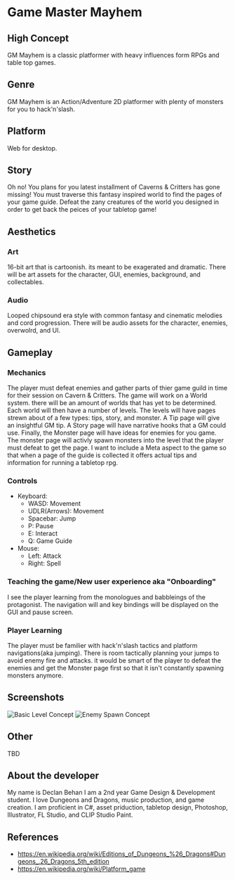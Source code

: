 # Game Master Mayhem

## High Concept
GM Mayhem is a classic platformer with heavy influences form RPGs and table top games.

## Genre
GM Mayhem is an Action/Adventure 2D platformer with plenty of monsters for you to hack'n'slash.

## Platform
Web for desktop.

## Story
Oh no! You plans for you latest installment of Caverns & Critters has gone missing! You must traverse this fantasy inspired world to find the pages of your game guide. Defeat the zany creatures of the world you designed in order to get back the peices of your tabletop game!

## Aesthetics
### Art
16-bit art that is cartoonish. its meant to be exagerated and dramatic. There will be art assets for the character, GUI, enemies, background, and collectables.
### Audio
Looped chipsound era style with common fantasy and cinematic melodies and cord progression. There will be audio assets for the character, enemies, overwolrd, and UI.


## Gameplay
### Mechanics
The player must defeat enemies and gather parts of thier game guild in time for their session on Cavern & Critters.
The game will work on a World system. there will be an amount of worlds that has yet to be determined. Each world will then have a number of levels. The levels will have pages strewn about of a few types: tips, story, and monster. A Tip page will give an insightful GM tip. A Story page will have narrative hooks that a GM could use. Finally, the Monster page will have ideas for enemies for you game. The monster page will activly spawn monsters into the level that the player must defeat to get the page.
I want to include a Meta aspect to the game so that when a page of the guide is collected it offers actual tips and information for running a tabletop rpg.
### Controls
- Keyboard:
  - WASD: Movement
  - UDLR(Arrows): Movement
  - Spacebar: Jump
  - P: Pause
  - E: Interact
  - Q: Game Guide
 - Mouse:
   - Left: Attack
   - Right: Spell
  
### Teaching the game/New user experience aka "Onboarding"
I see the player learning from the monologues and babbleings of the protagonist. The navigation will and key bindings will be displayed on the GUI and pause screen.

### Player Learning
The player must be familier with hack'n'slash tactics and platform navigations(aka jumping). There is room tactically planning your jumps to avoid enemy fire and attacks. it would be smart of the player to defeat the enemies and get the Monster page first so that it isn't constantly spawning monsters anymore.

## Screenshots
![Basic Level Concept](https://ibb.co/iJsEdk)
![Enemy Spawn Concept](https://ibb.co/gXEGr5)

## Other
TBD

## About the developer
My name is Declan Behan I am a 2nd year Game Design & Development student. I love Dungeons and Dragons, music production, and game creation. I am proficient in C#, asset priduction, tabletop design, Photoshop, Illustrator, FL Studio, and CLIP Studio Paint.

## References
- https://en.wikipedia.org/wiki/Editions_of_Dungeons_%26_Dragons#Dungeons_.26_Dragons_5th_edition
- https://en.wikipedia.org/wiki/Platform_game
